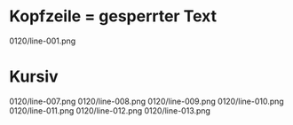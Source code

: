 # Kopfzeile = gesperrter Text
0120/line-001.png
# Kursiv
0120/line-007.png
0120/line-008.png
0120/line-009.png
0120/line-010.png
0120/line-011.png
0120/line-012.png
0120/line-013.png
